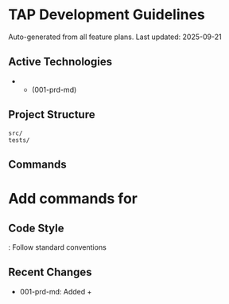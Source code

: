 # TAP Development Guidelines

Auto-generated from all feature plans. Last updated: 2025-09-21

## Active Technologies
-  +  (001-prd-md)

## Project Structure
```
src/
tests/
```

## Commands
# Add commands for 

## Code Style
: Follow standard conventions

## Recent Changes
- 001-prd-md: Added  + 

<!-- MANUAL ADDITIONS START -->
<!-- MANUAL ADDITIONS END -->